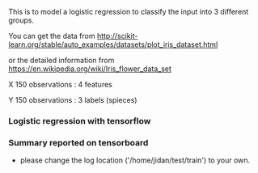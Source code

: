This is to model a logistic regression to classify the input into 3 different groups.  

You can get the data from
http://scikit-learn.org/stable/auto_examples/datasets/plot_iris_dataset.html

or the detailed information from 
https://en.wikipedia.org/wiki/Iris_flower_data_set

X 150 observations : 4 features

Y 150 observations : 3 labels (spieces)

### Logistic regression with tensorflow

### Summary reported on tensorboard
* please change the log location ('/home/jidan/test/train') to your own. 
